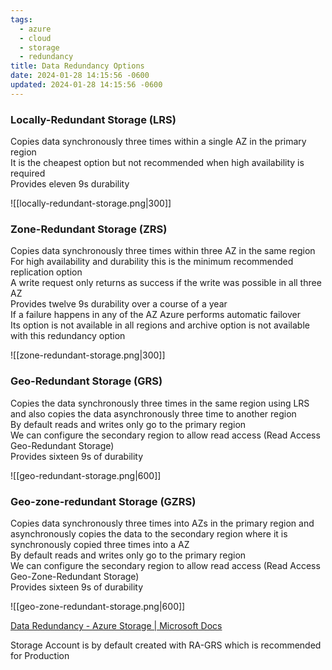 ```yaml
---
tags:
  - azure
  - cloud
  - storage
  - redundancy
title: Data Redundancy Options
date: 2024-01-28 14:15:56 -0600
updated: 2024-01-28 14:15:56 -0600
---
```


### Locally-Redundant Storage (LRS)

Copies data synchronously three times within a single AZ in the primary region  
It is the cheapest option but not recommended when high availability is required  
Provides eleven 9s durability

![[locally-redundant-storage.png|300]]

### Zone-Redundant Storage (ZRS)

Copies data synchronously three times within three AZ in the same region  
For high availability and durability this is the minimum recommended replication option  
A write request only returns as success if the write was possible in all three AZ  
Provides twelve 9s durability over a course of a year  
If a failure happens in any of the AZ Azure performs automatic failover  
Its option is not available in all regions and archive option is not available with this redundancy option

![[zone-redundant-storage.png|300]]

### Geo-Redundant Storage (GRS)

Copies the data synchronously three times in the same region using LRS and also copies the data asynchronously three time to another region  
By default reads and writes only go to the primary region  
We can configure the secondary region to allow read access (Read Access Geo-Redundant Storage)  
Provides sixteen 9s of durability

![[geo-redundant-storage.png|600]]

### Geo-zone-redundant Storage (GZRS)

Copies data synchronously three times into AZs in the primary region and asynchronously copies the data to the secondary region where it is synchronously copied three times into a AZ  
By default reads and writes only go to the primary region  
We can configure the secondary region to allow read access (Read Access Geo-Zone-Redundant Storage)  
Provides sixteen 9s of durability

![[geo-zone-redundant-storage.png|600]]

[Data Redundancy - Azure Storage | Microsoft Docs](https://docs.microsoft.com/en-us/azure/storage/common/storage-redundancy)

Storage Account is by default created with RA-GRS which is recommended for Production
